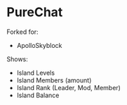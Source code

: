 # PureChat

Forked for:
- ApolloSkyblock 

Shows:
- Island Levels
- Island Members (amount)
- Island Rank (Leader, Mod, Member)
- Island Balance
